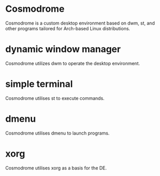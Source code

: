 # Cosmodrome

Cosmodrome is a custom desktop environment based on dwm, st, and other programs tailored for Arch-based Linux distributions.

# dynamic window manager

Cosmodrome utilizes dwm to operate the desktop environment.

# simple terminal

Cosmodrome utilises st to execute commands.

# dmenu

Cosmodrome utilises dmenu to launch programs.

# xorg

Cosmodrome utilises xorg as a basis for the DE.
